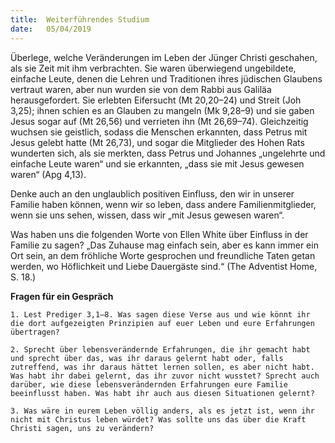 ```yaml
---
title:  Weiterführendes Studium
date:   05/04/2019
---
```


Überlege, welche Veränderungen im Leben der Jünger Christi geschahen, als sie Zeit mit ihm verbrachten. Sie waren überwiegend ungebildete, einfache Leute, denen die Lehren und Traditionen ihres jüdischen Glaubens vertraut waren, aber nun wurden sie von dem Rabbi aus Galiläa herausgefordert. Sie erlebten Eifersucht (Mt 20,20–24) und Streit (Joh 3,25); ihnen schien es an Glauben zu mangeln (Mk 9,28–9) und sie gaben Jesus sogar auf (Mt 26,56) und verrieten ihn (Mt 26,69–74). Gleichzeitig wuchsen sie geistlich, sodass die Menschen erkannten, dass Petrus mit Jesus gelebt hatte (Mt 26,73), und sogar die Mitglieder des Hohen Rats wunderten sich, als sie merkten, dass Petrus und Johannes „ungelehrte und einfache Leute waren“ und sie erkannten, „dass sie mit Jesus gewesen waren“ (Apg 4,13).

Denke auch an den unglaublich positiven Einfluss, den wir in unserer Familie haben können, wenn wir so leben, dass andere Familienmitglieder, wenn sie uns sehen, wissen, dass wir „mit Jesus gewesen waren“.

Was haben uns die folgenden Worte von Ellen White über Einfluss in der Familie zu sagen? „Das Zuhause mag einfach sein, aber es kann immer ein Ort sein, an dem fröhliche Worte gesprochen und freundliche Taten getan werden, wo Höflichkeit und Liebe Dauergäste sind.“ (The Adventist Home, S. 18.)

**Fragen für ein Gespräch**

`1. Lest Prediger 3,1–8. Was sagen diese Verse aus und wie könnt ihr die dort aufgezeigten Prinzipien auf euer Leben und eure Erfahrungen übertragen?`

`2. Sprecht über lebensverändernde Erfahrungen, die ihr gemacht habt und sprecht über das, was ihr daraus gelernt habt oder, falls zutreffend, was ihr daraus hättet lernen sollen, es aber nicht habt. Was habt ihr dabei gelernt, das ihr zuvor nicht wusstet? Sprecht auch darüber, wie diese lebensverändernden Erfahrungen eure Familie beeinflusst haben. Was habt ihr auch aus diesen Situationen gelernt?`

`3. Was wäre in eurem Leben völlig anders, als es jetzt ist, wenn ihr nicht mit Christus leben würdet? Was sollte uns das über die Kraft Christi sagen, uns zu verändern?`